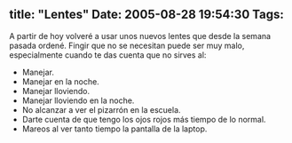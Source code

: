 title: "Lentes"
Date: 2005-08-28 19:54:30
Tags: 
---
<p>A partir de hoy volveré a usar unos nuevos lentes que desde la semana
pasada ordené. Fingir que no se necesitan puede ser muy malo,
especialmente cuando te das cuenta que no sirves al:<br/></p>
<ul>
<li>Manejar.</li>
<li>Manejar en la noche.</li>
<li>Manejar lloviendo.</li>
<li>Manejar lloviendo en la noche.</li>
<li>No alcanzar a ver el pizarrón en la escuela.</li>
<li>Darte cuenta de que tengo los ojos rojos más tiempo de lo normal.</li>
<li>Mareos al ver tanto tiempo la pantalla de la laptop.</li>
</ul>
<br/><br/><br/>
